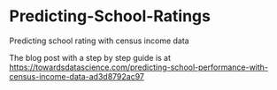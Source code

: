 # Predicting-School-Ratings
Predicting school rating with census income data

The blog post with  a step by step guide is at
https://towardsdatascience.com/predicting-school-performance-with-census-income-data-ad3d8792ac97
